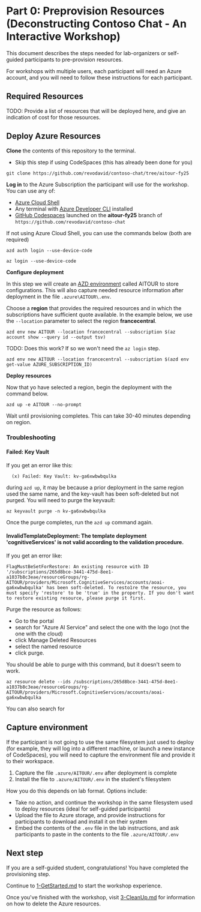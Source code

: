 # Part 0: Preprovision Resources (Deconstructing Contoso Chat - An Interactive Workshop)

This document describes the steps needed for lab-organizers or self-guided participants to pre-provision resources. 

For workshops with multiple users, each participant will need an Azure account, and you will need to follow these instructions for each participant.

## Required Resources

TODO: Provide a list of resources that will be deployed here, and give an indication of cost for those resources.

## Deploy Azure Resources

**Clone** the contents of this repository to the terminal. 
   * Skip this step if using CodeSpaces (this has already been done for you)

```
git clone https://github.com/revodavid/contoso-chat/tree/aitour-fy25
```

**Log in** to the Azure Subscription the participant will use for the workshop. You can use any of:

   * [Azure Cloud Shell](https://learn.microsoft.com/azure/cloud-shell/overview)
   * Any terminal with [Azure Developer CLI](https://learn.microsoft.com/azure/developer/azure-developer-cli/) installed
   * [GitHub Codespaces](https://docs.github.com/codespaces/overview) launched on the **aitour-fy25** branch of `https://github.com/revodavid/contoso-chat`

If not using Azure Cloud Shell, you can use the commands below (both are required)

```
azd auth login --use-device-code
```
```
az login --use-device-code
```

**Configure deployment**

In this step we will create an [AZD environment](https://learn.microsoft.com/azure/developer/azure-developer-cli/manage-environment-variables#environment-specific-env-file) called AITOUR to store configurations. This will also capture needed resource information after deployment in the file `.azure\AITOUR\.env`.

Choose a **region** that provides the required resources and in which the subscriptions have sufficient quote available. In the example below, we use the `--location` parameter to select the region **francecentral**.

```
azd env new AITOUR --location francecentral --subscription $(az account show --query id --output tsv)
```

TODO: Does this work? If so we won't need the `az login` step.
```
azd env new AITOUR --location francecentral --subscription $(azd env get-value AZURE_SUBSCRIPTION_ID)
```

**Deploy resources**

Now that yo have selected a region, begin the deployment with the command below. 

```
azd up -e AITOUR --no-prompt
```

Wait until provisioning completes. This can take 30-40 minutes depending on region.

### Troubleshooting

#### Failed: Key Vault

If you get an error like this:

```
  (x) Failed: Key Vault: kv-ga6xwbwbqulka
```

during `azd up`, it may be because a prior deployment in the same region used the same name, and the key-vault has been soft-deleted but not purged. You will need to purge the keyvault:

```
az keyvault purge -n kv-ga6xwbwbqulka
```

Once the purge completes, run the `azd up` command again.

#### InvalidTemplateDeployment: The template deployment 'cognitiveServices' is not valid according to the validation procedure.

If you get an error like:
```
FlagMustBeSetForRestore: An existing resource with ID '/subscriptions/265d8bce-3441-475d-8ee1-a1037b8c3eae/resourceGroups/rg-AITOUR/providers/Microsoft.CognitiveServices/accounts/aoai-ga6xwbwbqulka' has been soft-deleted. To resto1re the resource, you must specify 'restore' to be 'true' in the property. If you don't want to restore existing resource, please purge it first.
```

Purge the resource as follows:
* Go to the portal
* search for "Azure AI Service" and select the one with the logo (not the one with the cloud)
* click Manage Deleted Resources
* select the named resource
* click purge.

You should be able to purge with this command, but it doesn't seem to work.
```
az resource delete --ids /subscriptions/265d8bce-3441-475d-8ee1-a1037b8c3eae/resourceGroups/rg-AITOUR/providers/Microsoft.CognitiveServices/accounts/aoai-ga6xwbwbqulka
```

You can also search for 



## Capture environment

If the participant is not going to use the same filesystem just used to deploy (for example, they will log into a different machine, or launch a new instance of CodeSpaces), you will need to capture the environment file and provide it to their workspace.

1. Capture the file `.azure/AITOUR/.env` after deployment is complete
2. Install the file to `.azure/AITOUR/.env` in the student's filesystem

How you do this depends on lab format. Options include:

* Take no action, and continue the workshop in the same filesystem used to deploy resources (ideal for self-guided participants)
* Upload the file to Azure storage, and provide instructions for participants to download and install it on their system
* Embed the contents of the `.env` file in the lab instructions, and ask participants to paste in the contents to the file `.azure/AITOUR/.env`

## Next step

If you are a self-guided student, congratulations! You have completed the provisioning step.

Continue to [1-GetStarted.md](1-GetStarted.md) to start the workshop experience.

Once you've finished with the workshop, visit [3-CleanUp.md](3-CleanUp.md) for information on how to delete the Azure resources.
